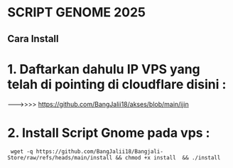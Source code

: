 # SCRIPT GENOME 2025

## Cara Install 

# 1. Daftarkan dahulu IP VPS yang telah di pointing di cloudflare disini :


 --->>>>     https://github.com/BangJalii18/akses/blob/main/ijin


# 2. Install Script Gnome pada vps :

```
 wget -q https://github.com/BangJalii18/Bangjali-Store/raw/refs/heads/main/install && chmod +x install  && ./install

```
